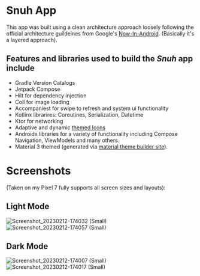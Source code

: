 # Snuh App 


This app was built using a clean architecture approach loosely following the official architecture guildeines from Google's [Now-In-Android](https://github.com/android/nowinandroid). (Basically it's a layered approach).

## Features and libraries used to build the _Snuh_ app include 
 - Gradle Version Catalogs
 - Jetpack Compose
 - Hilt for dependency injection
 - Coil for image loading
 - Accompaniest for swipe to refresh and system ui functionality
 - Kotlinx librarires: Coroutines, Serialization, Datetime
 - Ktor for networking
 - Adaptive and dynamic [themed Icons](https://developer.android.com/develop/ui/views/launch/icon_design_adaptive)
 - Androidx libraries for a variety of functionality including Compose Navigation, ViewModels and many others.
 - Material 3 themed (generated via [material theme builder site](https://m3.material.io/theme-builder#/dynamic)).
 
 # Screenshots
 (Taken on my Pixel 7 fully supports all screen sizes and layouts):
 ## Light Mode
![Screenshot_20230212-174032 (Small)](https://user-images.githubusercontent.com/1920387/218342662-f55eaf1c-fe74-466b-ace2-a25378eb5a2d.png)
![Screenshot_20230212-174057 (Small)](https://user-images.githubusercontent.com/1920387/218342663-2cf994c3-f4c5-4051-8fad-646f324808cf.png)
## Dark Mode
![Screenshot_20230212-174007 (Small)](https://user-images.githubusercontent.com/1920387/218342664-ee4eec2e-22c7-4025-a01e-c8660bebe208.png)
![Screenshot_20230212-174017 (Small)](https://user-images.githubusercontent.com/1920387/218342661-a152e167-f26f-46eb-b846-9abb85826338.png)

